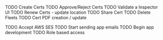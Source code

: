 TODO Create Certs
TODO Approve/Reject Certs
TODO Validate a Inspector UI
TODO Renew Certs - update location
TODO Share Cert
TODO Delete Fleets
TODO Cert PDF creation / update

TODO Accept AWS SES
TODO Start sending app emails
TODO Begin app development
TODO Role based access